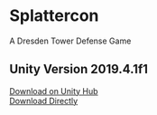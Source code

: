 # Splattercon
A Dresden Tower Defense Game

## Unity Version 2019.4.1f1
[Download on Unity Hub](https://unity3d.com/get-unity/download/archive)  
[Download Directly](https://unity3d.com/get-unity/download?thank-you=update&download_nid=63900&os=Win)

